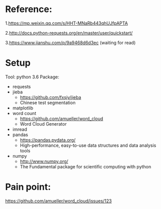# Reference:

1.https://mp.weixin.qq.com/s/HHT-MNaRb443qhUJfpAPTA

2.http://docs.python-requests.org/en/master/user/quickstart/

3.https://www.jianshu.com/p/9a9468d6d3ec (waiting for read)

# Setup
Tool: python 3.6
Package: 
* requests
* jieba
    * https://github.com/fxsjy/jieba
    * Chinese test segmentation
* matplotlib
* word count
    * https://github.com/amueller/word_cloud
    * Word Cloud Generator
* imread
* pandas
    * https://pandas.pydata.org/
    * High-performance, easy-to-use data structures and data analysis tools
* numpy
    * http://www.numpy.org/
    * The Fundamental package for scientific computing with python


# Pain point:

https://github.com/amueller/word_cloud/issues/123
